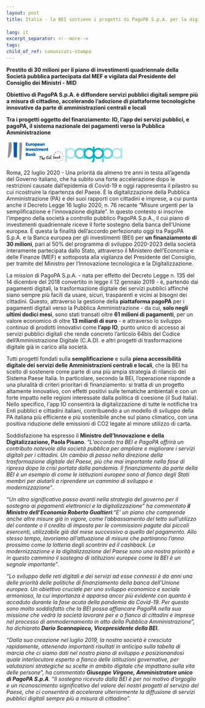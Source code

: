 ```yaml
---
layout: post
title: Italia - la BEI sostiene i progetti di PagoPA S.p.A. per la digitalizzazione dei servizi pubblici 

lang: it
excerpt_separator: <!--more-->
tags: 
child_of_ref: comunicati-stampa
---
```


**Prestito di 30 milioni per il piano di investimenti quadriennale della Società pubblica partecipata dal MEF e vigilata dal Presidente del Consiglio dei Ministri - MID**

**Obiettivo di PagoPA S.p.A. è diffondere servizi pubblici digitali sempre più a misura di cittadino, accelerando l’adozione di piattaforme tecnologiche innovative da parte di amministrazioni centrali e locali**

**Tra i progetti oggetto del finanziamento: IO, l’app dei servizi pubblici, e pagoPA, il sistema nazionale dei pagamenti verso la Pubblica Amministrazione** 


<!--more-->
<img src="/assets/images/eib-logo-en.png" alt="EIB" width="150">

<img src="/assets/images/logo-pagopa-spa.png" alt="PagoPa" width="150">


Roma, 22 luglio 2020 - Una priorità da almeno tre anni in testa all’agenda del Governo italiano, che ha subìto una forte accelerazione dopo le restrizioni causate dall’epidemia di Covid-19 e oggi rappresenta il pilastro su cui ricostruire la ripartenza del Paese. È la digitalizzazione della Pubblica Amministrazione (PA) e dei suoi rapporti con cittadini e imprese, a cui punta anche il Decreto Legge 16 luglio 2020, n. 76 recante “Misure urgenti per la semplificazione e l’innovazione digitale”. In questo contesto si inscrive l’impegno della società a controllo pubblico PagoPA S.p.A., il cui piano di investimenti quadriennale riceve il forte sostegno della banca dell’Unione europea.
È questa la finalità dell’accordo perfezionato oggi tra PagoPA S.p.A. e la Banca europea per gli investimenti (BEI) per **un finanziamento di 30 milioni**, pari al 50% del programma di sviluppo 2020-2023 della società interamente partecipata dallo Stato, attraverso il Ministero dell’Economia e delle Finanze (MEF) e sottoposta alla vigilanza del Presidente del Consiglio, per tramite del Ministro per l’Innovazione tecnologica e la Digitalizzazione. 

La *mission* di PagoPA S.p.A. - nata per effetto del Decreto Legge n. 135 del 14 dicembre del 2018 convertito in legge il 12 gennaio 2019 - è, partendo dai pagamenti digitali, la trasformazione digitale dei servizi pubblici affinché siano sempre più facili da usare, sicuri, trasparenti e vicini ai bisogni dei cittadini. Questo, attraverso la gestione della **piattaforma pagoPA** per i pagamenti digitali verso la Pubblica Amministrazione - da cui, **solo negli ultimi dodici mesi**, sono stati transati oltre **61 milioni di pagamenti**, per un valore economico di oltre **13 miliardi di euro** - e attraverso lo sviluppo continuo di prodotti innovativi come **l’app IO**, punto unico di accesso ai servizi pubblici digitali che rende concreto l’articolo 64bis del Codice dell’Amministrazione Digitale (C.A.D). e altri progetti di trasformazione digitale già in carico alla società. 

Tutti progetti fondati sulla **semplificazione** e sulla **piena accessibilità digitale dei servizi delle Amministrazioni centrali e locali**, che la BEI ha scelto di sostenere come parte di una più ampia strategia di rilancio del Sistema Paese Italia. In particolare, secondo la BEI, l’operazione risponde a una pluralità di criteri prioritari di finanziamento: si tratta di un progetto altamente innovativo, con effetti positivi sulle tematiche ambientali e con un forte impatto nelle regioni interessate dalla politica di coesione (il Sud Italia). Nello specifico, l'app IO consentirà la digitalizzazione di tutte le notifiche tra Enti pubblici e cittadini italiani, contribuendo a un modello di sviluppo della PA italiana più efficiente e più sostenibile anche sul piano climatico, con una positiva riduzione delle emissioni di CO2 legate al minore utilizzo di carta. 

Soddisfazione ha espresso il **Ministro dell’Innovazione e della Digitalizzazione, Paola Pisano**. *“L’accordo tra BEI e PagoPA offrirà un contributo notevole alla società pubblica per ampliare e migliorare i servizi digitali per i cittadini. Un cambio di passo nella direzione della trasformazione digitale del Paese, più che mai importante nella fase di ripresa dopo la crisi portata dalla pandemia. Il finanziamento da parte della BEI è un esempio di come le istituzioni europee sono al fianco degli Stati membri per aiutarli a riprendere un cammino di sviluppo e modernizzazione”*. 

*“Un altro significativo passo avanti nella strategia del governo per il sostegno ai pagamenti elettronici e la digitalizzazione” ha commentato **il Ministro dell’Economia Roberto Gualtieri**:“E’ un piano che comprende anche altre misure già in vigore, come l’abbassamento del tetto sull’utilizzo del contante o il credito di imposta per le commissioni pagate dai piccoli esercenti, utilizzabile già dal mese successivo a quello del pagamento. Allo stesso tempo, lavoriamo all’attuazione di misure che partiranno l’anno prossimo come la lotteria degli scontrini ed il cashback. La modernizzazione e la digitalizzazione del Paese sono una nostra priorità e in questo cammino il sostegno di istituzioni europee come la BEI è un segnale importante”*.

*“Lo sviluppo delle reti digitali e dei servizi ad esse connessi è da anni una delle priorità delle politiche di finanziamento della banca dell’Unione europea. Un obiettivo cruciale per uno sviluppo economico e sociale armonioso, la cui importanza è apparsa ancor più evidente con quanto è accaduto durante la fase acuta della pandemia da Covid-19. Per questo sono molto soddisfatto che la BEI possa affiancare PagoPA nella sua missione che vedrà la società lavorare per e a fianco di cittadini e imprese nel processo di ammodernamento in atto della Pubblica Amministrazione”, ha dichiarato **Dario Scannapieco, Vicepresidente della BEI.***

 *“Dalla sua creazione nel luglio 2019, la nostra società è cresciuta rapidamente, ottenendo importanti risultati in anticipo sulla tabella di marcia che ci siamo dati nel nostro piano di sviluppo e posizionandosi quale interlocutore esperto a fianco delle istituzioni governative, per valutazioni strategiche su scelte in ambito digitale che impattano sulla vita delle persone”, ha commentato **Giuseppe Virgone, Amministratore unico di PagoPA S.p.A**. “Il sostegno ricevuto dalla BEI è per noi motivo d’orgoglio e un riconoscimento significativo del valore dei nostri progetti al servizio del Paese, che ci consentirà di accelerare ulteriormente la diffusione di servizi pubblici digitali sempre più a misura di cittadino”.*

